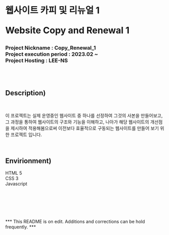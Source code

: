 <h1>
웹사이트 카피 및 리뉴얼 1
<p>Website Copy and Renewal 1</p>
</h1>
<h3>
Project Nickname : Copy_Renewal_1
<br>
Project execution period : 2023.02 ~
<br>
Project Hosting : LEE-NS
</h3>
<br><br>
<h2>Description)</h2>
<br>
<p>
이 프로젝트는 실제 운영중인 웹사이트 중 하나를 선정하여 그것의 사본을 만들어보고, 그 과정을 통하여 웹사이트의 구조와 기능을 이해하고, 나아가 해당 웹사이트의 개선점을 제시하여
적용해봄으로써 이전보다 효율적으로 구동되는 웹사이트를 만들어 보기 위한 프로젝트 입니다.  
</p>
<br>
<h2>Envirionment)</h2>
<div>HTML 5</div>
<div>CSS 3</div>
<div>Javascript</div>
<br><br><br><br><br><br>
*** This README is on edit. Additions and corrections can be hold frequently. ***
